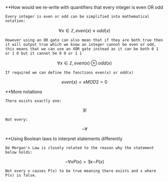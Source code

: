	
**How would we re-write with quantifiers that every integer is even OR odd

	Every integer is even or odd can be simplified into mathematical notation:

$$\forall x \in \mathbb{Z} , even(x) \lor odd(x) $$

	However using an OR gate can also mean that if they are both true then it will output true which we know an integer cannot be even or odd, this means that we can use an XOR gate instead as it can be both 0 1 or 1 0 but it cannot be 0 0 or 1 1

$$\forall x \in \mathbb{Z} , even(x) \oplus odd(x) $$

	If required we can define the functions even(x) or odd(x)

$$even(x) = x MOD 2 = 0$$

**More notations

	There exists exactly one:

$$\exists ! $$

	Not every:

$$¬\forall$$

**Using Boolean laws to interpret statements differently

	De Morgan's Law is closely related to the reason why the statement below holds:

$$¬\forall x P(x) = \exists x ¬P(x) $$

	Not every x causes P(x) to be true meaning there exists and x where P(x) is false.



